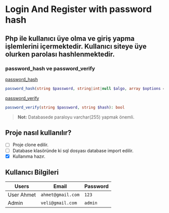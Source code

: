 ﻿# Login And Register with password hash 

 ## Php ile kullanıcı üye olma ve giriş yapma işlemlerini içermektedir. Kullanıcı siteye üye olurken parolası hashlenmektedir.

### password_hash ve password_verify
 [password_hash](https://www.php.net/manual/en/function.password-hash.php)
 ```php
password_hash(string $password, string|int|null $algo, array $options = []): string
```
 [password_verify](https://www.php.net/manual/en/function.password-verify.php)

 ```php
password_verify(string $password, string $hash): bool
```
> **Not:** Databasede paraloyu varchar(255) yapmak önemli.

 ## Proje nasıl kullanılır?
- [ ] Proje clone edilir.
- [ ] Database klasöründe ki sql dosyası database import edilir.
- [X] Kullanıma hazır.

## Kullanıcı Bilgileri


| Users               |Email                          |Password                         |
|----------------|-------------------------------|-----------------------------|
|User Ahmet          |`ahmet@gmail.com`                     |`123`           |
|Admin               |`veli@gmail.com`                     |`admin`
